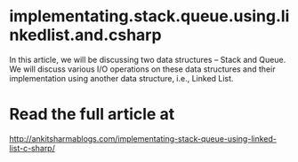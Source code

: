 # implementating.stack.queue.using.linkedlist.and.csharp
In this article, we will be discussing two data structures – Stack and Queue. We will discuss various I/O operations on these data structures and their implementation using another data structure, i.e., Linked List.
# Read the full article at
http://ankitsharmablogs.com/implementating-stack-queue-using-linked-list-c-sharp/
